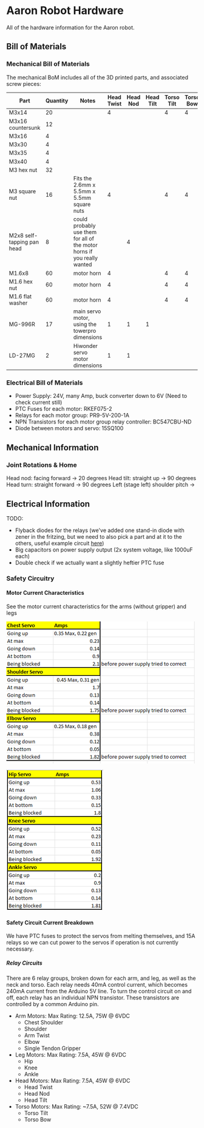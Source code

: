 # Aaron Robot Hardware
All of the hardware information for the Aaron robot.

## Bill of Materials

### Mechanical Bill of Materials
The mechanical BoM includes all of the 3D printed parts, and associated screw pieces:

|Part                      |Quantity|Notes                                                                  |Head Twist|Head Nod|Head Tilt|Torso Tilt|Torso Bow|Chest Shoulder|Shoulder|Arm Twist|Elbow|Gripper|Hip|Knee|Ankle|
|--------------------------|--------|-----------------------------------------------------------------------|----------|--------|---------|----------|---------|--------------|--------|---------|-----|-------|---|----|-----|
|M3x14                     |20      |                                                                       |4         |        |         |4         |4        |4             |        |         |     |       |   |    |     |
|M3x16 countersunk         |12      |                                                                       |          |        |         |          |         |              |        |         |2    |       |   |2   |2    |
|M3x16                     |4       |                                                                       |          |        |         |          |         |              |        |         |     |       |2  |    |     |
|M3x30                     |4       |                                                                       |          |        |         |          |         |              |        |2        |     |       |   |    |     |
|M3x35                     |4       |                                                                       |          |        |         |          |         |              |2       |         |     |       |   |    |     |
|M3x40                     |4       |                                                                       |          |        |         |          |         |              |        |2        |     |       |   |    |     |
|M3 hex nut                |32      |                                                                       |          |        |         |          |         |4             |2       |2        |2    |       |2  |2   |2    |
|M3 square nut             |16      |Fits the 2.6mm x 5.5mm x 5.5mm square nuts                             |4         |        |         |4         |4        |              |        |2        |     |       |   |    |     |
|M2x8 self-tapping pan head|8       |could probably use them for all of the motor horns if you really wanted|          |4       |         |          |         |              |        |
|M1.6x8                    |60      |motor horn                                                             |4         |        |         |4         |4        |4             |4       |         |4    |       |4  |4   |4    |
|M1.6 hex nut              |60      |motor horn                                                             |4         |        |         |4         |4        |4             |4       |         |4    |       |4  |4   |4    |
|M1.6 flat washer          |60      |motor horn                                                             |4         |        |         |4         |4        |4             |4       |         |4    |       |4  |4   |4    |
|MG-996R                   |17      |main servo motor, using the towerpro dimensions                        |1         |1       |1        |          |         |1             |1       |1        |1    |       |1  |1   |1    |
|LD-27MG                   |2       |Hiwonder servo motor dimensions                                        |1         |1       |         |          |         |              |        |         |     |       |





### Electrical Bill of Materials

 - Power Supply: 24V, many Amp, buck converter down to 6V (Need to check current still)
 - PTC Fuses for each motor: RKEF075-2
 - Relays for each motor group: PR9-5V-200-1A
 - NPN Transistors for each motor group relay controller: BC547CBU-ND
 - Diode between motors and servo: 15SQ100



## Mechanical Information

### Joint Rotations & Home
Head nod: facing forward -> 20 degrees
Head tilt: straight up -> 90 degrees
Head turn: straight forward -> 90 degrees
Left (stage left) shoulder pitch -> 


## Electrical Information

TODO:
 - Flyback diodes for the relays (we've added one stand-in diode with zener in the fritzing, but we need to also pick a part and at it to the others, useful example circuit [here](https://blog.mbedded.ninja/electronics/components/relays/))
 - Big capacitors on power supply output (2x system voltage, like 1000uF each)
 - Double check if we actually want a slightly heftier PTC fuse


### Safety Circuitry


#### Motor Current Characteristics

See the motor current characteristics for the arms (without gripper) and legs

![Downward, upward, idle, and when blocked max current ratings for each of the arm motors](res/ArmCurrentRatings.png?raw=true "Arm Current Ratings")

![Downward, upward, idle, and when blocked max current ratings for each of the leg motors](res/LegCurrentRatings.png?raw=true "Leg Current Ratings")


#### Safety Circuit Current Breakdown
We have PTC fuses to protect the servos from melting themselves, and 15A relays so we can cut power to the servos if operation is not currently necessary.


##### Relay Circuits
There are 6 relay groups, broken down for each arm, and leg, as well as the neck and torso. Each relay needs 40mA control current, which becomes 240mA current from the Arduino 5V line. To turn the control circuit on and off, each relay has an individual NPN transistor. These transistors are controlled by a common Arduino pin.

 - Arm Motors: Max Rating: 12.5A, 75W @ 6VDC
    - Chest Shoulder
    - Shoulder
    - Arm Twist
    - Elbow
    - Single Tendon Gripper
 - Leg Motors: Max Rating: 7.5A, 45W @ 6VDC
    - Hip
    - Knee
    - Ankle
 - Head Motors: Max Rating: 7.5A, 45W @ 6VDC
    - Head Twist
    - Head Nod
    - Head Tilt
 - Torso Motors: Max Rating: ~7.5A, 52W @ 7.4VDC
    - Torso Tilt
    - Torso Bow

